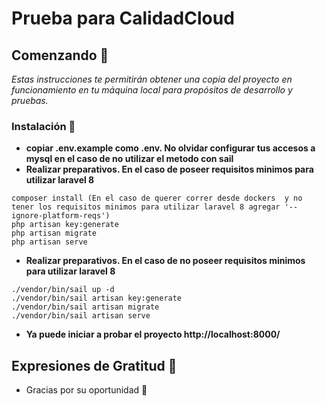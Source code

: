 # Prueba para CalidadCloud

## Comenzando 🚀

_Estas instrucciones te permitirán obtener una copia del proyecto en funcionamiento en tu máquina local para propósitos de desarrollo y pruebas._

### Instalación 🔧

* **copiar .env.example  como .env. No olvidar configurar tus accesos a mysql en el caso de no utilizar el metodo con sail**
* **Realizar preparativos. En el caso de poseer requisitos minimos para utilizar laravel 8**
```
composer install (En el caso de querer correr desde dockers  y no tener los requisitos minimos para utilizar laravel 8 agregar '--ignore-platform-reqs')
php artisan key:generate
php artisan migrate
php artisan serve
```
* **Realizar preparativos. En el caso de no poseer requisitos minimos para utilizar laravel 8**
```
./vendor/bin/sail up -d 
./vendor/bin/sail artisan key:generate
./vendor/bin/sail artisan migrate
./vendor/bin/sail artisan serve

```

* **Ya puede iniciar a probar el proyecto http://localhost:8000/**

## Expresiones de Gratitud 🎁

* Gracias por su oportunidad 📢 